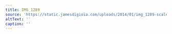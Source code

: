 ```yaml
---
title: IMG_1289
source: 'https://static.jamesdigioia.com/uploads/2014/01/img_1289-scaled.jpg'
altText: ''
caption: ''
---
```


